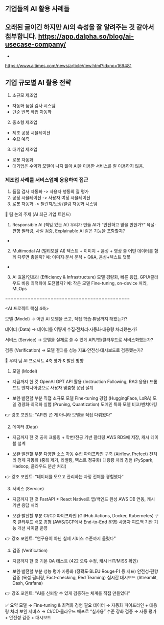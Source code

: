## 기업들의 AI 활용 사례들
오래된 글이긴 하지만 AI의 속성을 잘 알려주는 것 같아서 첨부합니다.
https://app.dalpha.so/blog/ai-usecase-company/
---

+
https://www.aitimes.com/news/articleView.html?idxno=169481

## 기업 규모별 AI 활용 전략

1. 소규모 제조업
- 자동화 품질 검사 시스템
- 단순 반복 작업 자동화

2. 중소형 제조업
- 제조 공정 시뮬레이션
- 수요 예측

3. 대기업 제조업
- 로봇 자동화 
- 대기업은 수익화 모델이 나지 않아 AI을 이용한 서비스를 잘 이용하지 않음. 

### 제조업 사례를 서비스업에 응용하여 접근

1. 품질 검사 자동화 -> 사용자 행동의 질 평가
2. 공정 시뮬레이션 -> 사용자 여정 시뮬레이션
3. 로봇 자동화 -> 챌린지/보상/알림 자동화 시스템




📌 팀 논의 주제 (AI 최근 기업 트렌드)

1. Responsible AI (책임 있는 AI)
우리가 만들 AI가 “안전하고 믿을 만한가?”
욕설·편향 필터링, 사실 검증, Explainable AI 같은 기능을 포함할지?
-
2. Multimodal AI (멀티모달 AI)
텍스트 + 이미지 + 음성 + 영상 중 어떤 데이터를 함께 다루면 좋을까?
예: 이미지·문서 분석 + Q&A, 음성+텍스트 챗봇
-
3. AI 효율/인프라 (Efficiency & Infrastructure)
모델 경량화, 빠른 응답, GPU/클라우드 비용 최적화에 도전할지?
예: 작은 모델 Fine-tuning, on-device 처리, MLOps

============================================


<AI 프로젝트 핵심 4축>

  모델 (Model)
→ 어떤 AI 모델을 쓰고, 직접 학습·튜닝까지 해봤는가?

  데이터 (Data)
→ 데이터를 어떻게 수집·전처리·자동화·대용량 처리했는가?

  서비스 (Service)
→ 모델을 실제로 쓸 수 있게 API/앱/클라우드로 서비스화했는가?

  검증 (Verification)
→ 모델 결과를 성능 지표·안전성·대시보드로 검증했는가?



📌 우리 팀 AI 프로젝트 4축 평가 & 발전 방향

1. 모델 (Model)
- 지금까지 한 것
OpenAI GPT API 활용 (Instruction Following, RAG 응용)
프롬프트 엔지니어링으로 사용자 맞춤형 응답 설계

- 보완·발전할 부분
직접 소규모 모델 Fine-tuning 경험 (HuggingFace, LoRA)
모델 경량화·최적화 실험 (Pruning, Quantization)
도메인 특화 모델 비교/벤치마킹

👉 강조 포인트: “API만 쓴 게 아니라 모델을 직접 다뤄봤다”  

2. 데이터 (Data)
- 지금까지 한 것
공지 크롤링 + 학번/전공 기반 필터링
AWS RDS에 저장, 캐시 테이블 설계

- 보완·발전할 부분
다양한 소스 자동 수집 파이프라인 구축 (Airflow, Prefect)
전처리·정제 자동화 (중복 제거, 라벨링, 텍스트 정규화)
대용량 처리 경험 (PySpark, Hadoop, 클라우드 분산 처리)

👉 강조 포인트: “데이터를 모으고 관리하는 과정 전체를 경험했다”

3. 서비스 (Service)
- 지금까지 한 것
FastAPI + React Native로 앱/백엔드 완성
AWS DB 연동, 캐시 기반 응답 처리

- 보완·발전할 부분
CI/CD 파이프라인 (GitHub Actions, Docker, Kubernetes) 구축
클라우드 배포 경험 (AWS/GCP에서 End-to-End 운영)
사용자 피드백 기반 기능 개선 사이클 운영

👉 강조 포인트: “연구용이 아닌 실제 서비스 수준까지 올렸다”

4. 검증 (Verification)
- 지금까지 한 것
기본 QA 테스트 (422 오류 수정, 캐시 HIT/MISS 확인)

- 보완·발전할 부분
성능 평가 자동화 (정확도·BLEU·Rouge·F1 등 지표)
안전성·편향 검증 (욕설 필터링, Fact-checking, Red Teaming)
실시간 대시보드 (Streamlit, Dash, Grafana)

👉 강조 포인트: “AI를 신뢰할 수 있게 검증하는 체계를 직접 만들었다”


✅ 요약
모델 → Fine-tuning & 최적화 경험 필요
데이터 → 자동화 파이프라인 + 대용량 처리 보완
서비스 → CI/CD·클라우드 배포로 “실사용” 수준 강화
검증 → 자동 평가 + 안전성 검증 + 대시보드
